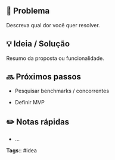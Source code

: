 
## 🛑 Problema

Descreva qual dor você quer resolver.

## 💡 Ideia / Solução

Resumo da proposta ou funcionalidade.

## 🔜 Próximos passos

-  Pesquisar benchmarks / concorrentes
    
-  Definir MVP
    

## ✏️ Notas rápidas

- ...
    

**Tags**:: #idea
